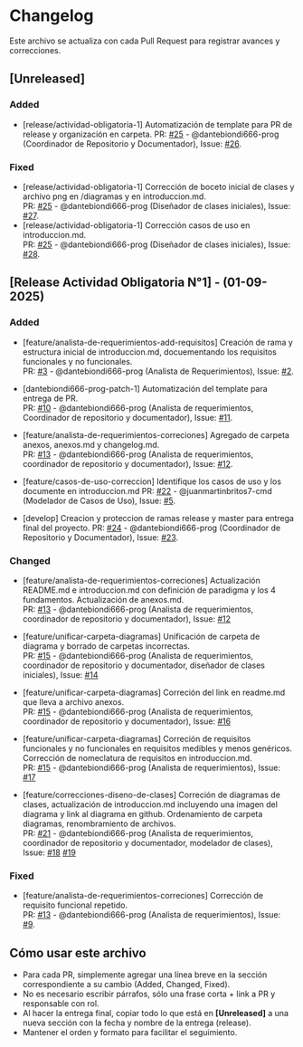 # Changelog

Este archivo se actualiza con cada Pull Request para registrar avances y correcciones.


## [Unreleased]
### Added
- [release/actividad-obligatoria-1] Automatización de template para PR de release y organización en carpeta.
  PR: [#25](https://github.com/dantebiondi666-prog/SistemaProductoraVideos/pull/25) - @dantebiondi666-prog (Coordinador de Repositorio y Documentador), Issue: [#26](https://github.com/dantebiondi666-prog/SistemaProductoraVideos/issues/26).
### Fixed
- [release/actividad-obligatoria-1] Corrección de boceto inicial de clases y archivo png en /diagramas y en introduccion.md.  
PR: [#25](https://github.com/dantebiondi666-prog/SistemaProductoraVideos/pull/25) - @dantebiondi666-prog (Diseñador de clases iniciales), Issue: [#27](https://github.com/dantebiondi666-prog/SistemaProductoraVideos/issues/27).
- [release/actividad-obligatoria-1] Corrección casos de uso en introduccion.md.  
  PR: [#25](https://github.com/dantebiondi666-prog/SistemaProductoraVideos/pull/25) - @dantebiondi666-prog (Diseñador de clases iniciales), Issue: [#28](https://github.com/dantebiondi666-prog/SistemaProductoraVideos/issues/28).  


## [Release Actividad Obligatoria N°1] - (01-09-2025)

### Added
- [feature/analista-de-requerimientos-add-requisitos] Creación de rama y estructura inicial de introduccion.md, docuementando los requisitos funcionales y no funcionales.  
  PR: [#3](https://github.com/facundohernanrodriguez/UCES-DOO-Grupo1/pull/3) - @dantebiondi666-prog (Analista de Requerimientos), Issue: [#2](https://github.com/facundohernanrodriguez/UCES-DOO-Grupo1/issues/2).

- [dantebiondi666-prog-patch-1] Automatización del template para entrega de PR.  
  PR: [#10](https://github.com/facundohernanrodriguez/UCES-DOO-Grupo1/pull/10) - @dantebiondi666-prog (Analista de requerimientos, Coordinador de repositorio y documentador), Issue: [#11](https://github.com/facundohernanrodriguez/UCES-DOO-Grupo1/issues/11).

- [feature/analista-de-requerimientos-correciones] Agregado de carpeta anexos, anexos.md y changelog.md.  
  PR: [#13](https://github.com/facundohernanrodriguez/UCES-DOO-Grupo1/pull/13) - @dantebiondi666-prog (Analista de requerimientos, coordinador de repositorio y documentador), Issue: [#12](https://github.com/facundohernanrodriguez/UCES-DOO-Grupo1/issues/12).

- [feature/casos-de-uso-correccion] Identifique los casos de uso y los documente en introduccion.md
  PR: [#22](https://github.com/dantebiondi666-prog/SistemaProductoraVideos/pull/22) - @juanmartinbritos7-cmd (Modelador de Casos de Uso), Issue: [#5](https://github.com/dantebiondi666-prog/SistemaProductoraVideos/issues/5).

- [develop] Creacion y proteccion de ramas release y master para entrega final del proyecto.
  PR: [#24](https://github.com/dantebiondi666-prog/SistemaProductoraVideos/pull/24) - @dantebiondi666-prog (Coordinador de Repositorio y Documentador), Issue: [#23](https://github.com/dantebiondi666-prog/SistemaProductoraVideos/issues/23).


  

### Changed
- [feature/analista-de-requerimientos-correciones] Actualización README.md e introduccion.md con definición de paradigma y los 4 fundamentos. Actualización de anexos.md.  
  PR: [#13](https://github.com/facundohernanrodriguez/UCES-DOO-Grupo1/pull/13) - @dantebiondi666-prog (Analista de requerimientos, coordinador de repositorio y documentador), Issue: [#12](https://github.com/facundohernanrodriguez/UCES-DOO-Grupo1/issues/12)

- [feature/unificar-carpeta-diagramas] Unificación de carpeta de diagrama y borrado de carpetas incorrectas.  
  PR: [#15](https://github.com/dantebiondi666-prog/SistemaProductoraVideos/pull/15) - @dantebiondi666-prog (Analista de requerimientos, coordinador de repositorio y documentador, diseñador de clases iniciales), Issue: [#14](https://github.com/dantebiondi666-prog/SistemaProductoraVideos/issues/14)

- [feature/unificar-carpeta-diagramas] Correción del link en readme.md que lleva a archivo anexos.  
  PR: [#15](https://github.com/dantebiondi666-prog/SistemaProductoraVideos/pull/15) - @dantebiondi666-prog (Analista de requerimientos, coordinador de repositorio y documentador), Issue: [#16](https://github.com/dantebiondi666-prog/SistemaProductoraVideos/issues/16)

- [feature/unificar-carpeta-diagramas] Correción de requisitos funcionales y no funcionales en requisitos medibles y menos genéricos. Corrección de nomeclatura de requisitos en introduccion.md.  
  PR: [#15](https://github.com/dantebiondi666-prog/SistemaProductoraVideos/pull/15) - @dantebiondi666-prog (Analista de requerimientos), Issue: [#17](https://github.com/dantebiondi666-prog/SistemaProductoraVideos/issues/17)

- [feature/correcciones-diseno-de-clases] Correción de diagramas de clases, actualización de introduccion.md incluyendo una imagen del diagrama y link al diagrama en github. Ordenamiento de carpeta diagramas, renombramiento de archivos.  
  PR: [#21](https://github.com/dantebiondi666-prog/SistemaProductoraVideos/pull/21) - @dantebiondi666-prog (Analista de requerimientos, coordinador de repositorio y documentador, modelador de clases), Issue: [#18](https://github.com/dantebiondi666-prog/SistemaProductoraVideos/issues/18) [#19](https://github.com/dantebiondi666-prog/SistemaProductoraVideos/issues/19)

### Fixed
- [feature/analista-de-requerimientos-correciones] Corrección de requisito funcional repetido.  
  PR: [#13](https://github.com/facundohernanrodriguez/UCES-DOO-Grupo1/pull/13) - @dantebiondi666-prog (Analista de requerimientos), Issue: [#9](https://github.com/facundohernanrodriguez/UCES-DOO-Grupo1/issues/9).



## Cómo usar este archivo

- Para cada PR, simplemente agregar una línea breve en la sección correspondiente a su cambio (Added, Changed, Fixed).  
- No es necesario escribir párrafos, sólo una frase corta + link a PR y responsable con rol.  
- Al hacer la entrega final, copiar todo lo que está en **[Unreleased]** a una nueva sección con la fecha y nombre de la entrega (release).  
- Mantener el orden y formato para facilitar el seguimiento.